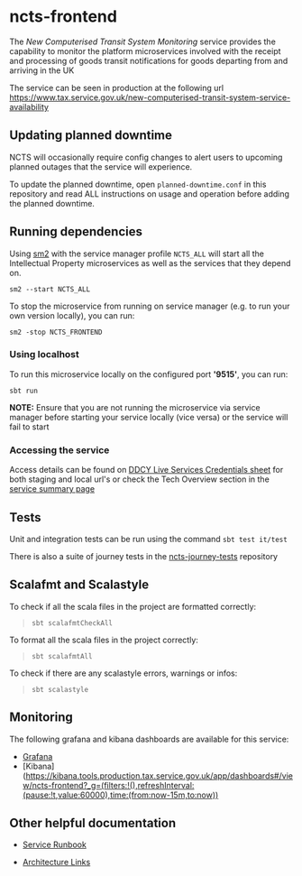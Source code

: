 
# ncts-frontend

The _New Computerised Transit System Monitoring_ service provides the capability to monitor the platform microservices involved with the receipt and processing of goods transit notifications for goods departing from and arriving in the UK

The service can be seen in production at the following url https://www.tax.service.gov.uk/new-computerised-transit-system-service-availability

## Updating planned downtime

NCTS will occasionally require config changes to alert users to upcoming planned outages that the service will experience.

To update the planned downtime, open `planned-downtime.conf` in this repository and read ALL instructions on usage and operation before adding the planned downtime.


## Running dependencies

Using [sm2](https://github.com/hmrc/sm2)
with the service manager profile `NCTS_ALL` will start
all the Intellectual Property microservices as well as the services
that they depend on.

```
sm2 --start NCTS_ALL
```

To stop the microservice from running on service manager (e.g. to run your own version locally), you can run:

```
sm2 -stop NCTS_FRONTEND
```


### Using localhost

To run this microservice locally on the configured port **'9515'**, you can run:

```
sbt run 
```

**NOTE:** Ensure that you are not running the microservice via service manager before starting your service locally (vice versa) or the service will fail to start


### Accessing the service

Access details can be found on
[DDCY Live Services Credentials sheet](https://docs.google.com/spreadsheets/d/1ecLTROmzZtv97jxM-5LgoujinGxmDoAuZauu2tFoAVU/edit?gid=1186990023#gid=1186990023)
for both staging and local url's or check the Tech Overview section in the
[service summary page ](https://confluence.tools.tax.service.gov.uk/display/ELSY/NCTS+Service+Summary)


## Tests

Unit and integration tests can be run using the command `sbt test it/test`

There is also a suite of journey tests in the [ncts-journey-tests](https://github.com/hmrc/ncts-journey-tests/) repository


## Scalafmt and Scalastyle

To check if all the scala files in the project are formatted correctly:
> `sbt scalafmtCheckAll`

To format all the scala files in the project correctly:
> `sbt scalafmtAll`

To check if there are any scalastyle errors, warnings or infos:
> `sbt scalastyle`


## Monitoring

The following grafana and kibana dashboards are available for this service:

* [Grafana](https://grafana.tools.production.tax.service.gov.uk/d/ncts-frontend/ncts-frontend?orgId=1&from=now-24h&to=now&timezone=browser&var-ecsServiceName=ecs-ncts-frontend-public-Service-kqJAHw6b5cKg&var-ecsServicePrefix=ecs-ncts-frontend-public&refresh=15m)
* [Kibana](https://kibana.tools.production.tax.service.gov.uk/app/dashboards#/view/ncts-frontend?_g=(filters:!(),refreshInterval:(pause:!t,value:60000),time:(from:now-15m,to:now))

## Other helpful documentation

* [Service Runbook](https://confluence.tools.tax.service.gov.uk/display/ELSY/NCTS+Monitoring+Runbook)

* [Architecture Links](https://confluence.tools.tax.service.gov.uk/pages/viewpage.action?pageId=876938481)